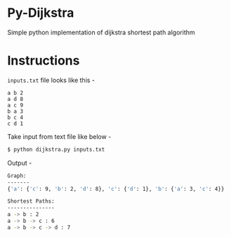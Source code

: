 # Py-Dijkstra
Simple python implementation of dijkstra shortest path algorithm

# Instructions
`inputs.txt` file looks like this -
```
a b 2
a d 8
a c 9
b a 3
b c 4
c d 1
```

Take input from text file like below - 

```python
$ python dijkstra.py inputs.txt
```

Output - 
```sh
Graph: 
-------
{'a': {'c': 9, 'b': 2, 'd': 8}, 'c': {'d': 1}, 'b': {'a': 3, 'c': 4}}

Shortest Paths: 
---------------
a -> b : 2
a -> b -> c : 6
a -> b -> c -> d : 7
```
